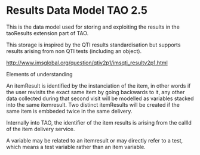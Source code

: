 <!--
created_at: '2013-10-15 13:23:01'
updated_at: '2013-10-15 13:31:32'
authors:
    - 'Patrick Plichart'
tags:
    - 'Documentation for core components'
-->

Results Data Model TAO 2.5
==========================

This is the data model used for storing and exploiting the results in the taoResults extension part of TAO.<br/>

This storage is inspired by the QTI results standardisation but supports results arising from non QTI tests (including an object).<br/>

http://www.imsglobal.org/question/qtiv2p1/imsqti_resultv2p1.html

Elements of understanding

An itemResult is identified by the instanciation of the item, in other words if the user revisits the exact same item by going backwards to it, any other data collected during that second visit will be modelled as variables stacked into the same itemresult. Two distinct itemResults will be created if the same item is embbeded twice in the same delivery.

Internally into TAO, the identifier of the item results is arising from the callId of the item delivery service.

A variable may be related to an itemresult or may directly refer to a test, which means a test variable rather than an item variable.


